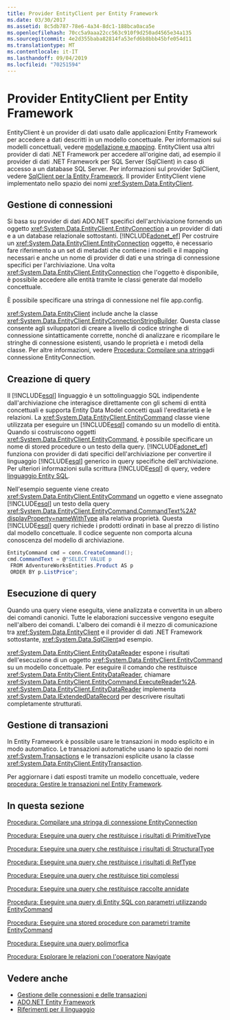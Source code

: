 ```yaml
---
title: Provider EntityClient per Entity Framework
ms.date: 03/30/2017
ms.assetid: 8c5db787-78e6-4a34-8dc1-188bca0aca5e
ms.openlocfilehash: 70cc5a9aaa22cc563c910f9d250ad4565e34a135
ms.sourcegitcommit: 4e2d355baba82814fa53efd6b8bbb45bfe054d11
ms.translationtype: MT
ms.contentlocale: it-IT
ms.lasthandoff: 09/04/2019
ms.locfileid: "70251594"
---
```

# <a name="entityclient-provider-for-the-entity-framework"></a>Provider EntityClient per Entity Framework
EntityClient è un provider di dati usato dalle applicazioni Entity Framework per accedere a dati descritti in un  modello concettuale. Per informazioni sui modelli concettuali, vedere [modellazione e mapping](modeling-and-mapping.md). EntityClient usa altri provider di dati .NET Framework per accedere all'origine dati, ad esempio il provider di dati .NET Framework per SQL Server (SqlClient) in caso di accesso a un database SQL Server. Per informazioni sul provider SqlClient, vedere [SqlClient per la Entity Framework](sqlclient-for-the-entity-framework.md). Il provider EntityClient viene implementato nello spazio dei nomi <xref:System.Data.EntityClient>.  
  
## <a name="managing-connections"></a>Gestione di connessioni  
 Si basa su provider di dati ADO.NET specifici dell'archiviazione fornendo un oggetto <xref:System.Data.EntityClient.EntityConnection> a un provider di dati e a un database relazionale sottostanti. [!INCLUDE[adonet_ef](../../../../../includes/adonet-ef-md.md)] Per costruire un <xref:System.Data.EntityClient.EntityConnection> oggetto, è necessario fare riferimento a un set di metadati che contiene i modelli e il mapping necessari e anche un nome di provider di dati e una stringa di connessione specifici per l'archiviazione. Una volta <xref:System.Data.EntityClient.EntityConnection> che l'oggetto è disponibile, è possibile accedere alle entità tramite le classi generate dal modello concettuale.  
  
 È possibile specificare una stringa di connessione nel file app.config.  
  
 <xref:System.Data.EntityClient> include anche la classe <xref:System.Data.EntityClient.EntityConnectionStringBuilder>. Questa classe consente agli sviluppatori di creare a livello di codice stringhe di connessione sintatticamente corrette, nonché di analizzare e ricompilare le stringhe di connessione esistenti, usando le proprietà e i metodi della classe. Per altre informazioni, vedere [Procedura: Compilare una stringa](how-to-build-an-entityconnection-connection-string.md)di connessione EntityConnection.  
  
## <a name="creating-queries"></a>Creazione di query  
 Il [!INCLUDE[esql](../../../../../includes/esql-md.md)] linguaggio è un sottolinguaggio SQL indipendente dall'archiviazione che interagisce direttamente con gli schemi di entità concettuali e supporta Entity Data Model concetti quali l'ereditarietà e le relazioni. La <xref:System.Data.EntityClient.EntityCommand> classe viene utilizzata per eseguire un [!INCLUDE[esql](../../../../../includes/esql-md.md)] comando su un modello di entità. Quando si costruiscono oggetti <xref:System.Data.EntityClient.EntityCommand>, è possibile specificare un nome di stored procedure o un testo della query. [!INCLUDE[adonet_ef](../../../../../includes/adonet-ef-md.md)] funziona con provider di dati specifici dell'archiviazione per convertire il linguaggio [!INCLUDE[esql](../../../../../includes/esql-md.md)] generico in query specifiche dell'archiviazione. Per ulteriori informazioni sulla scrittura [!INCLUDE[esql](../../../../../includes/esql-md.md)] di query, vedere [linguaggio Entity SQL](./language-reference/entity-sql-language.md).  
  
 Nell'esempio seguente viene creato <xref:System.Data.EntityClient.EntityCommand> un oggetto e viene assegnato [!INCLUDE[esql](../../../../../includes/esql-md.md)] un testo della query <xref:System.Data.EntityClient.EntityCommand.CommandText%2A?displayProperty=nameWithType> alla relativa proprietà. Questa [!INCLUDE[esql](../../../../../includes/esql-md.md)] query richiede i prodotti ordinati in base al prezzo di listino dal modello concettuale. Il codice seguente non comporta alcuna conoscenza del modello di archiviazione.  
  
 ```csharp
EntityCommand cmd = conn.CreateCommand();
cmd.CommandText = @"SELECT VALUE p
  FROM AdventureWorksEntities.Product AS p
  ORDER BY p.ListPrice";
```
  
## <a name="executing-queries"></a>Esecuzione di query  
 Quando una query viene eseguita, viene analizzata e convertita in un albero dei comandi canonici. Tutte le elaborazioni successive vengono eseguite nell'albero dei comandi. L'albero dei comandi è il mezzo di comunicazione tra <xref:System.Data.EntityClient> e il provider di dati .NET Framework sottostante, <xref:System.Data.SqlClient>ad esempio.  
  
 <xref:System.Data.EntityClient.EntityDataReader> espone i risultati dell'esecuzione di un oggetto <xref:System.Data.EntityClient.EntityCommand> su un modello concettuale. Per eseguire il comando che restituisce <xref:System.Data.EntityClient.EntityDataReader>, chiamare <xref:System.Data.EntityClient.EntityCommand.ExecuteReader%2A>. <xref:System.Data.EntityClient.EntityDataReader> implementa <xref:System.Data.IExtendedDataRecord> per descrivere risultati completamente strutturati.  
  
## <a name="managing-transactions"></a>Gestione di transazioni  
 In Entity Framework è possibile usare le transazioni in modo esplicito e in modo automatico. Le transazioni automatiche usano lo spazio dei nomi <xref:System.Transactions> e le transazioni esplicite usano la classe <xref:System.Data.EntityClient.EntityTransaction>.  
  
 Per aggiornare i dati esposti tramite un modello concettuale, vedere [procedura: Gestire le transazioni nel Entity Framework](https://docs.microsoft.com/previous-versions/dotnet/netframework-4.0/bb738523(v=vs.100)).  
  
## <a name="in-this-section"></a>In questa sezione  
 [Procedura: Compilare una stringa di connessione EntityConnection](how-to-build-an-entityconnection-connection-string.md)  
  
 [Procedura: Eseguire una query che restituisce i risultati di PrimitiveType](how-to-execute-a-query-that-returns-primitivetype-results.md)  
  
 [Procedura: Eseguire una query che restituisce i risultati di StructuralType](how-to-execute-a-query-that-returns-structuraltype-results.md)  
  
 [Procedura: Eseguire una query che restituisce i risultati di RefType](how-to-execute-a-query-that-returns-reftype-results.md)  
  
 [Procedura: Eseguire una query che restituisce tipi complessi](how-to-execute-a-query-that-returns-complex-types.md)  
  
 [Procedura: Eseguire una query che restituisce raccolte annidate](how-to-execute-a-query-that-returns-nested-collections.md)  
  
 [Procedura: Eseguire una query di Entity SQL con parametri utilizzando EntityCommand](how-to-execute-a-parameterized-entity-sql-query-using-entitycommand.md)  
  
 [Procedura: Eseguire una stored procedure con parametri tramite EntityCommand](how-to-execute-a-parameterized-stored-procedure-using-entitycommand.md)  
  
 [Procedura: Eseguire una query polimorfica](how-to-execute-a-polymorphic-query.md)  
  
 [Procedura: Esplorare le relazioni con l'operatore Navigate](how-to-navigate-relationships-with-the-navigate-operator.md)  
  
## <a name="see-also"></a>Vedere anche

- [Gestione delle connessioni e delle transazioni](https://docs.microsoft.com/previous-versions/dotnet/netframework-4.0/bb896325(v=vs.100))
- [ADO.NET Entity Framework](index.md)
- [Riferimenti per il linguaggio](./language-reference/index.md)
